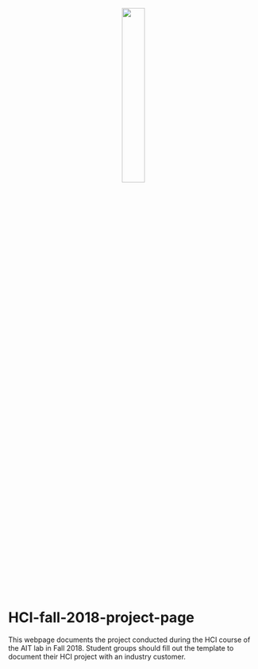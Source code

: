 <p align="center" width="100%">
  <img style="width:30%;align:left" src="https://github.com/eth-ait/HCI-fall-2018-project-page/blob/master/img/logo-ait.png">             
</p>

# HCI-fall-2018-project-page
This webpage documents the project conducted during the HCI course of the AIT lab in Fall 2018. Student groups should fill out the template to document their HCI project with an industry customer.
